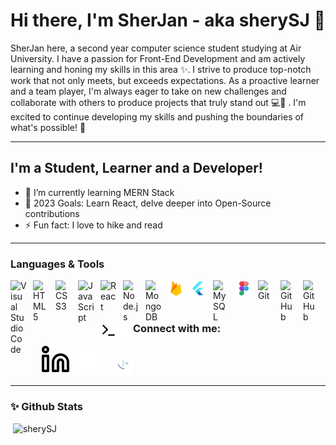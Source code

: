 # Hi there, I'm SherJan - aka sherySJ 👋 

SherJan here, a second year computer science student studying at Air University. I have a passion for Front-End Development and am actively learning and honing my skills in this area ✨. I strive to produce top-notch work that not only meets, but exceeds expectations. As a proactive learner and a team player, I'm always eager to take on new challenges and collaborate with others to produce projects that truly stand out 💻🌟 . I'm excited to continue developing my skills and pushing the boundaries of what's possible! 🚀 

---

## I'm a Student, Learner and a Developer!

- 🌱 I’m currently learning MERN Stack
- 🥅 2023 Goals: Learn React, delve deeper into Open-Source contributions
- ⚡ Fun fact: I love to hike and read 

---

### Languages & Tools

<img align="left" alt="Visual Studio Code" width="26px" src="https://cdn.jsdelivr.net/gh/devicons/devicon/icons/vscode/vscode-original.svg" style="padding-right:10px;" />
<img align="left" alt="HTML5" width="26px" src="https://cdn.jsdelivr.net/gh/devicons/devicon/icons/html5/html5-original.svg" style="padding-right:10px;" />
<img align="left" alt="CSS3" width="26px" src="https://cdn.jsdelivr.net/gh/devicons/devicon/icons/css3/css3-original.svg" style="padding-right:10px;" />
<!-- [<img align="left" alt="Sass" width="26px" src="https://cdn.jsdelivr.net/gh/devicons/devicon/icons/sass/sass-original.svg" style="padding-right:10px;" />][cssplaylist] -->
<img align="left" alt="JavaScript" width="26px" src="https://cdn.jsdelivr.net/gh/devicons/devicon/icons/javascript/javascript-original.svg" style="padding-right:10px;" />
<img align="left" alt="React" width="26px" src="https://cdn.jsdelivr.net/gh/devicons/devicon/icons/react/react-original.svg" style="padding-right:10px;" />
<!-- [<img align="left" alt="Gatsby" width="26px" src="https://cdn.jsdelivr.net/gh/devicons/devicon/icons/gatsby/gatsby-original.svg" style="padding-right:10px;" />][webdevplaylist] -->
<!-- [<img align="left" alt="GraphQL" width="26px" src="https://cdn.jsdelivr.net/gh/devicons/devicon/icons/graphql/graphql-plain.svg" style="padding-right:10px;" />][webdevplaylist] -->
<img align="left" alt="Node.js" width="26px" src="https://cdn.jsdelivr.net/gh/devicons/devicon/icons/nodejs/nodejs-original.svg" style="padding-right:10px;" />
<img align="left" alt="MongoDB" width="26px" src="https://cdn.jsdelivr.net/gh/devicons/devicon/icons/mongodb/mongodb-original.svg" style="padding-right:10px;" />
<img align="left" alt="FireBase" width="26px" src="./img/firebase.svg" style="padding-right:10px;" />
<img align="left" alt="Flutter" width="26px" src="./img/flutter.svg" style="padding-right:10px;" />
<img align="left" alt="MySQL" width="26px" src="https://cdn.jsdelivr.net/gh/devicons/devicon/icons/mysql/mysql-original.svg" style="padding-right:10px;" />
<img align="left" alt="Figma" width="26px" src="./img/figma.svg" style="padding-right:10px;" />
<img align="left" alt="Git" width="26px" src="https://cdn.jsdelivr.net/gh/devicons/devicon/icons/git/git-original.svg" style="padding-right:10px;" />
<img align="left" alt="GitHub" width="26px" src="https://user-images.githubusercontent.com/3369400/139447912-e0f43f33-6d9f-45f8-be46-2df5bbc91289.png" style="padding-right:10px;" />
<img align="left" alt="GitHub" width="26px" src="https://user-images.githubusercontent.com/3369400/139448065-39a229ba-4b06-434b-bc67-616e2ed80c8f.png" style="padding-right:10px;" />
<img align="left" alt="Terminal" width="26px" src="./img/terminal-light.svg" />
<img align="left" alt="Terminal" width="26px" src="./img/terminal-dark.svg" />

<br />



---
### Connect with me:

&nbsp;&nbsp;
[![website](./img/linkedin-light.svg)](https://linkedin.com/in/sherjan909#gh-light-mode-only)
[![website](./img/linkedin-dark.svg)](https://linkedin.com/in/sherjan909#gh-dark-mode-only)
&nbsp;&nbsp;
[![website](./img/frontend-mentor.png)](https://www.frontendmentor.io/profile/sherySJ)
&nbsp;&nbsp;

---

<h3 align="left">✨ Github Stats</h3>
<p>&nbsp;<img src="https://github-readme-stats.vercel.app/api?username=sherySJ&show_icons=true" alt="sherySJ" /></p>


[frontendmentor]: https://www.frontendmentor.io/profile/sherySJ
[linkedin]: https://linkedin.com/in/sherjan909

<!-- <a target="_blank" href="https://icons8.com/icon/62452/firebase">Firebase</a> icon by <a target="_blank" href="https://icons8.com">Icons8</a> -->
